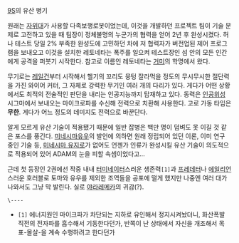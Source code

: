 [9S](9S.md)의 유산 병기

원래는 [자위대](%EC%9E%90%EC%9C%84%EB%8C%80.md)가 사용할 다족보행로봇이었는데, 이것을 개발하던 프로젝트 팀이
기술 문제로 고전하고 있을 때 팀장이 정체불명의 누군가의 협력을 얻어 2년 후 완성시켰다. 허나 테스트 당일 2% 부족한 완성도에 고민하던
차에 저 협력자가 버전업된 제어 프로그램을 보내오고 이것을 설치한 레토네타는 폭주를 일으켜 테스트장인 섬 안의 모든 인간에게 공격을 퍼붓기
시작한다. 참고로 이름인 레토네타는 [거미](%EA%B1%B0%EB%AF%B8.md)의 학명에서 왔다.

무기로는 [레일건](%EB%A0%88%EC%9D%BC%EA%B1%B4.md)부터 시작해서 헬기의 꼬리도 뭉텅 잘라먹을 정도의 무시무시한
절단력을 가진 와이어 커터, 그 자체로 강력한 무기인 여러 개의 다리가 있다. 게다가 어떤 상황에서도 최적의 전술적인 판단을 내리는
인공지능까지 탑재하고 있다. 동력은 [인공위성](%EC%9D%B8%EA%B3%B5%EC%9C%84%EC%84%B1.md) 시그마에서
보내오는 마이크로파를 수신해 전력으로 치환해 사용한다. 고로 가동 타임은 **무한**. 게다가 어느 정도의 데미지도 전력으로 바꾼단다.

알게 모르게 유산 기술이 적용됐기 때문에 일반 잡병은 백만 명이 덤벼도 못 이길 것 같은 포스를 풍긴다. [미네시마유우](%EB%AF%B8%EB%84%A4%EC%8B%9C%EB%A7%88%20%EC%9C%A0%EC%9A%B0.md)의 발언에 의하면
원래 정립되어 있던 이론, 이미 연구 중인 기술 등, [미네시마 유지로](%EB%AF%B8%EB%84%A4%EC%8B%9C%EB%A7%88%20%EC%9C%A0%EC%A7%80%EB%A1%9C.md)가 없어도 언젠가 인류가 완성시킬 유산 기술이 의도적으로 적용되어 있어
ADAM의 눈을 피할 속셈이었다고...

근데 첫 등장인 2권에선 작중 내내
[터미네이터](%ED%84%B0%EB%AF%B8%EB%84%A4%EC%9D%B4%ED%84%B0.md)스러운 생존력`[1]`과
[프레데터](%ED%94%84%EB%A0%88%EB%8D%B0%ED%84%B0.md)나
[에일리언](%EC%97%90%EC%9D%BC%EB%A6%AC%EC%96%B8.md)스러운 호러블로 토마와 유우를 제외한 조역들을
공포에 떨게 했지만 나중엔 여러 대가 나와서도 그냥 막 발린다. 실로
[야라레메카](%EC%95%BC%EB%9D%BC%EB%A0%88%EB%A9%94%EC%B9%B4.md)의 귀감(?).

`\----`

  * `[1]` 에너지원인 마이크파가 차단되는 지하로 유인해서 정지시켜놨더니, 화산폭발 직전의 전자파를 흡수해서 기동한다던가, 반쪽이 난 상태에서 자신을 개조해서 목표-몰살-을 계속 수행하려고 한다던가

